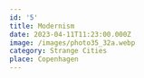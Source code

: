 ```yaml
---
id: '5'
title: Modernism
date: 2023-04-11T11:23:00.000Z
image: /images/photo35_32a.webp
category: Strange Cities
place: Copenhagen
---
```

